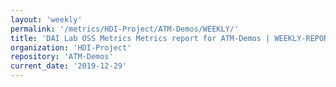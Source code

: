```yaml
---
layout: 'weekly'
permalink: '/metrics/HDI-Project/ATM-Demos/WEEKLY/'
title: 'DAI Lab OSS Metrics Metrics report for ATM-Demos | WEEKLY-REPORT-2019-12-29'
organization: 'HDI-Project'
repository: 'ATM-Demos'
current_date: '2019-12-29'
---
```

